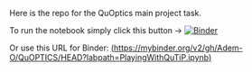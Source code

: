 Here is the repo for the QuOptics main project task.

To run the notebook simply click this button -> [![Binder](https://mybinder.org/badge_logo.svg)]([https://mybinder.org/v2/gh/Adem-O/QuOPTICS/HEAD](https://mybinder.org/v2/gh/Adem-O/QuOPTICS/HEAD?labpath=PlayingWithQuTiP.ipynb))

Or use this URL for Binder: [(https://mybinder.org/v2/gh/Adem-O/QuOPTICS/HEAD?labpath=PlayingWithQuTiP.ipynb)](https://mybinder.org/v2/gh/Adem-O/QuOPTICS/HEAD?labpath=PlayingWithQuTiP.ipynb)



